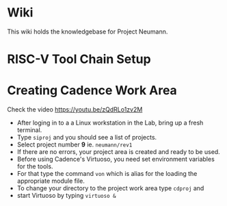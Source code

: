 # Wiki
This wiki holds the knowledgebase for Project Neumann.

# RISC-V Tool Chain Setup

# Creating Cadence Work Area
Check the video https://youtu.be/zQdRLo1zv2M
- After loging in to a a Linux workstation in the Lab, bring up a fresh terminal.
- Type `siproj` and you should see a list of projects.
- Select project number **9** ie. `neumann/rev1`
- If there are no errors, your project area is created and ready to be used.
- Before using Cadence's Virtuoso, you need set environment variables for the tools.
- For that type the command `von` which is alias for the loading the appropriate module file.
- To change your directory to the project work area type `cdproj` and
- start Virtuoso by typing `virtuoso &`
